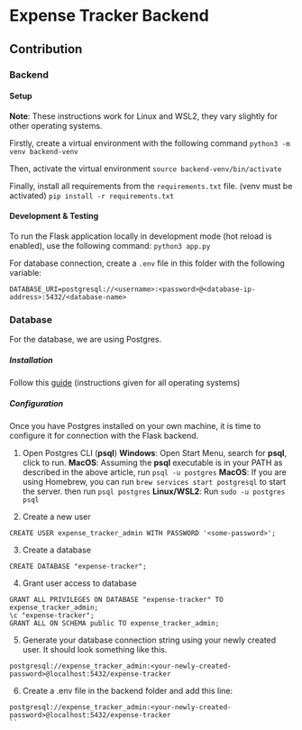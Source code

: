 # Expense Tracker Backend

## Contribution

### Backend

#### Setup

**Note**: These instructions work for Linux and WSL2, they vary slightly for other operating systems.

Firstly, create a virtual environment with the following command
`python3 -m venv backend-venv`

Then, activate the virtual environment
`source backend-venv/bin/activate`

Finally, install all requirements from the `requirements.txt` file. (venv must be activated)
`pip install -r requirements.txt`

#### Development & Testing

To run the Flask application locally in development mode (hot reload is enabled), use the following command:
`python3 app.py`

For database connection, create a `.env` file in this folder with the following variable:

```
DATABASE_URI=postgresql://<username>:<password>@<database-ip-address>:5432/<database-name>
```

### Database

For the database, we are using Postgres. 

##### Installation

Follow this [guide](https://www.prisma.io/dataguide/postgresql/setting-up-a-local-postgresql-database) (instructions given for all operating systems)

##### Configuration

Once you have Postgres installed on your own machine, it is time to configure it for connection with the Flask backend.

1. Open Postgres CLI (**psql**)
   **Windows**: Open Start Menu, search for **psql**, click to run.
   **MacOS**: Assuming the **psql** executable is in your PATH as described in the above article, run `psql -u postgres`
   **MacOS**: If you are using Homebrew, you can run `brew services start postgresql` to start the server. then run `psql postgres`
   **Linux/WSL2**: Run `sudo -u postgres psql`

2. Create a new user

```
CREATE USER expense_tracker_admin WITH PASSWORD '<some-password>';
```

3. Create a database

```
CREATE DATABASE "expense-tracker";
```

4. Grant user access to database

```
GRANT ALL PRIVILEGES ON DATABASE "expense-tracker" TO expense_tracker_admin;
\c "expense-tracker";
GRANT ALL ON SCHEMA public TO expense_tracker_admin;
```

5. Generate your database connection string using your newly created user. It should look something like this.

```
postgresql://expense_tracker_admin:<your-newly-created-password>@localhost:5432/expense-tracker
```

6. Create a .env file in the backend folder and add this line:

```
postgresql://expense_tracker_admin:<your-newly-created-password>@localhost:5432/expense-tracker
``

